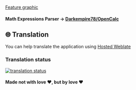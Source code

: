 [Feature graphic](metadata\playStore\image\feature-graphic-v1.png)






#### Math Expressions Parser -> [Darkempire78/OpenCalc](https://github.com/Darkempire78/OpenCalc)

## :globe_with_meridians: Translation
You can help translate the application using [Hosted Weblate](https://hosted.weblate.org/engage/calculator-you/)

### Translation status
[![translation status](https://hosted.weblate.org/widget/calculator-you/multi-auto.svg)](https://hosted.weblate.org/engage/calculator-you/)

#### Made not with love :heart:, but by love :heart:
